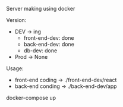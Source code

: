 Server making using docker

Version:
 - DEV -> ing
    - front-end-dev: done
    - back-end-dev: done
    - db-dev: done
 - Prod -> None

Usage:
* front-end coding -> ./front-end-dev/react
* back-end conding -> ./back-end-dev/app

 docker-compose up